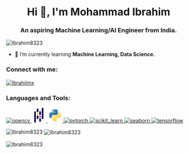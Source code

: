 <h1 align="center">Hi 👋, I'm Mohammad Ibrahim</h1>
<h3 align="center">An aspiring Machine Learning/AI Engineer  from India.</h3>

<p align="left"> <img src="https://komarev.com/ghpvc/?username=lbrahim8323&label=Profile%20views&color=0e75b6&style=flat" alt="lbrahim8323" /> </p>

- 🌱 I’m currently learning **Machine Learning, Data Science.**

<h3 align="left">Connect with me:</h3>
<p align="left">
<a href="https://instagram.com/lbrahiimx" target="blank"><img align="center" src="https://raw.githubusercontent.com/rahuldkjain/github-profile-readme-generator/master/src/images/icons/Social/instagram.svg" alt="lbrahiimx" height="30" width="40" /></a>
</p>

<h3 align="left">Languages and Tools:</h3>
<p align="left"> <a href="https://opencv.org/" target="_blank" rel="noreferrer"> <img src="https://www.vectorlogo.zone/logos/opencv/opencv-icon.svg" alt="opencv" width="40" height="40"/> </a> <a href="https://pandas.pydata.org/" target="_blank" rel="noreferrer"> <img src="https://raw.githubusercontent.com/devicons/devicon/2ae2a900d2f041da66e950e4d48052658d850630/icons/pandas/pandas-original.svg" alt="pandas" width="40" height="40"/> </a> <a href="https://www.python.org" target="_blank" rel="noreferrer"> <img src="https://raw.githubusercontent.com/devicons/devicon/master/icons/python/python-original.svg" alt="python" width="40" height="40"/> </a> <a href="https://pytorch.org/" target="_blank" rel="noreferrer"> <img src="https://www.vectorlogo.zone/logos/pytorch/pytorch-icon.svg" alt="pytorch" width="40" height="40"/> </a> <a href="https://scikit-learn.org/" target="_blank" rel="noreferrer"> <img src="https://upload.wikimedia.org/wikipedia/commons/0/05/Scikit_learn_logo_small.svg" alt="scikit_learn" width="40" height="40"/> </a> <a href="https://seaborn.pydata.org/" target="_blank" rel="noreferrer"> <img src="https://seaborn.pydata.org/_images/logo-mark-lightbg.svg" alt="seaborn" width="40" height="40"/> </a> <a href="https://www.tensorflow.org" target="_blank" rel="noreferrer"> <img src="https://www.vectorlogo.zone/logos/tensorflow/tensorflow-icon.svg" alt="tensorflow" width="40" height="40"/> </a> </p>

<p><img align="left" src="https://github-readme-stats.vercel.app/api/top-langs?username=lbrahim8323&show_icons=true&locale=en&layout=compact" alt="lbrahim8323" /></p>

<p>&nbsp;<img align="center" src="https://github-readme-stats.vercel.app/api?username=lbrahim8323&show_icons=true&locale=en" alt="lbrahim8323" /></p>

<p><img align="center" src="https://github-readme-streak-stats.herokuapp.com/?user=lbrahim8323&" alt="lbrahim8323" /></p>

